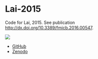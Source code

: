 # Lai-2015

Code for Lai, 2015. See publication http://dx.doi.org/10.3389/fmicb.2016.00547.

![](https://zenodo.org/badge/doi/10.5281/zenodo.19109.svg)

- [GitHub](https://github.com/triplett/lai-2015/tree/pub)
- [Zenodo](https://zenodo.org/account/settings/github/)
